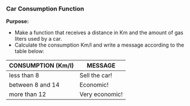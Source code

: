 ### Car Consumption Function

**Purpose:**

- Make a function that receives a distance in Km and the amount of gas liters used by a car.
- Calculate the consumption Km/l and write a message according to the table below:

| CONSUMPTION (Km/l) | MESSAGE         |
|--------------------|-----------------|
| less than 8        | Sell the car!   |
| between 8 and 14   | Economic!       |
| more than 12       | Very economic!  |
